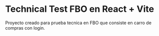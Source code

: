 # Technical Test FBO en React + Vite

Proyecto creado para prueba tecnica en FBO que consiste en carro de compras con login.
